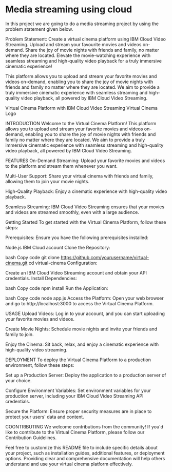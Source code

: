 # Media streaming using cloud


In this project we are going to do a media streaming project by using the problem statement given below. 

Problem Statement: Create a virtual cinema platform using IBM Cloud Video Streaming. Upload and stream your favourite movies and videos on-demand. Share the joy of movie nights with friends and family, no matter where they are located. Elevate the movie-watching experience with seamless streaming and high-quality video playback for a truly immersive cinematic experience!

This platform allows you to upload and stream your favorite movies and videos on-demand, enabling you to share the joy of movie nights with friends and family no matter where they are located. We aim to provide a truly immersive cinematic experience with seamless streaming and high-quality video playback, all powered by IBM Cloud Video Streaming.

Virtual Cinema Platform with IBM Cloud Video Streaming
Virtual Cinema Logo


INTRODUCTION
Welcome to the Virtual Cinema Platform! This platform allows you to upload and stream your favorite movies and videos on-demand, enabling you to share the joy of movie nights with friends and family no matter where they are located. We aim to provide a truly immersive cinematic experience with seamless streaming and high-quality video playback, all powered by IBM Cloud Video Streaming.

FEATURES
On-Demand Streaming: Upload your favorite movies and videos to the platform and stream them whenever you want.

Multi-User Support: Share your virtual cinema with friends and family, allowing them to join your movie nights.

High-Quality Playback: Enjoy a cinematic experience with high-quality video playback.

Seamless Streaming: IBM Cloud Video Streaming ensures that your movies and videos are streamed smoothly, even with a large audience.

Getting Started
To get started with the Virtual Cinema Platform, follow these steps:

Prerequisites: Ensure you have the following prerequisites installed:

Node.js
IBM Cloud account
Clone the Repository:

bash
Copy code
git clone https://github.com/yourusername/virtual-cinema.git
cd virtual-cinema
Configuration:

Create an IBM Cloud Video Streaming account and obtain your API credentials.
Install Dependencies:

bash
Copy code
npm install
Run the Application:

bash
Copy code
node app.js
Access the Platform: Open your web browser and go to http://localhost:3000 to access the Virtual Cinema Platform.

USAGE
Upload Videos: Log in to your account, and you can start uploading your favorite movies and videos.

Create Movie Nights: Schedule movie nights and invite your friends and family to join.

Enjoy the Cinema: Sit back, relax, and enjoy a cinematic experience with high-quality video streaming.

DEPLOYMENT
To deploy the Virtual Cinema Platform to a production environment, follow these steps:

Set up a Production Server: Deploy the application to a production server of your choice.

Configure Environment Variables: Set environment variables for your production server, including your IBM Cloud Video Streaming API credentials.

Secure the Platform: Ensure proper security measures are in place to protect your users' data and content.

COONTRIBUTING
We welcome contributions from the community! If you'd like to contribute to the Virtual Cinema Platform, please follow our Contribution Guidelines.



Feel free to customize this README file to include specific details about your project, such as installation guides, additional features, or deployment options. Providing clear and comprehensive documentation will help others understand and use your virtual cinema platform effectively.

